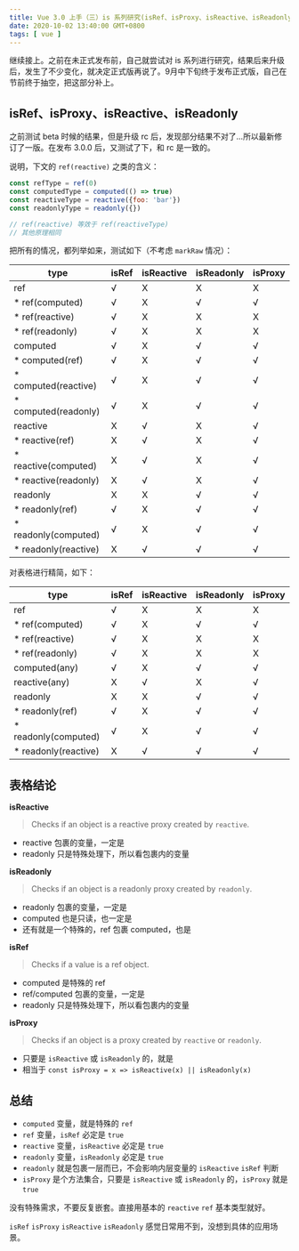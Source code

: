 ```yaml
---
title: Vue 3.0 上手（三）is 系列研究(isRef、isProxy、isReactive、isReadonly)
date: 2020-10-02 13:40:00 GMT+0800
tags: [ vue ]
---
```


继续接上。之前在未正式发布前，自己就尝试对 is 系列进行研究，结果后来升级后，发生了不少变化，就决定正式版再说了。9月中下旬终于发布正式版，自己在节前终于抽空，把这部分补上。

<!-- truncate -->

## isRef、isProxy、isReactive、isReadonly

之前测试 beta 时候的结果，但是升级 rc 后，发现部分结果不对了...所以最新修订了一版。在发布 3.0.0 后，又测试了下，和 rc 是一致的。

说明，下文的 `ref(reactive)` 之类的含义：

```js
const refType = ref(0)
const computedType = computed(() => true)
const reactiveType = reactive({foo: 'bar'})
const readonlyType = readonly({})

// ref(reactive) 等效于 ref(reactiveType)
// 其他原理相同
```

把所有的情况，都列举如来，测试如下（不考虑 `markRaw` 情况）：

| type                 | isRef | isReactive | isReadonly | isProxy |
|----------------------|-------|------------|------------|---------|
| ref                  | √     | X          | X          | X       |
| * ref(computed)      | √     | X          | √          | √       |
| * ref(reactive)      | √     | X          | X          | X       |
| * ref(readonly)      | √     | X          | X          | X       |
| computed             | √     | X          | √          | √       |
| * computed(ref)      | √     | X          | √          | √       |
| * computed(reactive) | √     | X          | √          | √       |
| * computed(readonly) | √     | X          | √          | √       |
| reactive             | X     | √          | X          | √       |
| * reactive(ref)      | X     | √          | X          | √       |
| * reactive(computed) | X     | √          | X          | √       |
| * reactive(readonly) | X     | √          | X          | √       |
| readonly             | X     | X          | √          | √       |
| * readonly(ref)      | √     | X          | √          | √       |
| * readonly(computed) | √     | X          | √          | √       |
| * readonly(reactive) | X     | √          | √          | √       |

对表格进行精简，如下：

| type                 | isRef | isReactive | isReadonly | isProxy |
|----------------------|-------|------------|------------|---------|
| ref                  | √     | X          | X          | X       |
| * ref(computed)      | √     | X          | √          | √       |
| * ref(reactive)      | √     | X          | X          | X       |
| * ref(readonly)      | √     | X          | X          | X       |
| computed(any)        | √     | X          | √          | √       |
| reactive(any)        | X     | √          | X          | √       |
| readonly             | X     | X          | √          | √       |
| * readonly(ref)      | √     | X          | √          | √       |
| * readonly(computed) | √     | X          | √          | √       |
| * readonly(reactive) | X     | √          | √          | √       |

## 表格结论

**isReactive**

> Checks if an object is a reactive proxy created by `reactive`.

* reactive 包裹的变量，一定是
* readonly 只是特殊处理下，所以看包裹内的变量

**isReadonly**

> Checks if an object is a readonly proxy created by `readonly`.

* readonly 包裹的变量，一定是
* computed 也是只读，也一定是
* 还有就是一个特殊的，ref 包裹 computed，也是

**isRef**

> Checks if a value is a ref object.

* computed 是特殊的 ref
* ref/computed 包裹的变量，一定是
* readonly 只是特殊处理下，所以看包裹内的变量

**isProxy**

> Checks if an object is a proxy created by `reactive` or `readonly`.

* 只要是 `isReactive` 或 `isReadonly` 的，就是
* 相当于 `const isProxy = x => isReactive(x) || isReadonly(x)`

## 总结

* `computed` 变量，就是特殊的 `ref`
* `ref` 变量，`isRef` 必定是 `true`
* `reactive` 变量，`isReactive` 必定是 `true`
* `readonly` 变量，`isReadonly` 必定是 `true`
* `readonly` 就是包裹一层而已，不会影响内层变量的 `isReactive` `isRef` 判断
* `isProxy` 是个方法集合，只要是 `isReactive` 或 `isReadonly` 的，`isProxy` 就是 `true`

没有特殊需求，不要反复嵌套。直接用基本的 `reactive` `ref` 基本类型就好。

`isRef` `isProxy` `isReactive` `isReadonly` 感觉日常用不到，没想到具体的应用场景。
